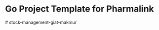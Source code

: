 # Go Project Template for Pharmalink
#   s t o c k - m a n a g e m e n t - g i a t - m a k m u r  
 